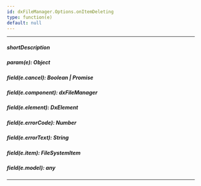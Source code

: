 ```yaml
---
id: dxFileManager.Options.onItemDeleting
type: function(e)
default: null
---
```

---
##### shortDescription
<!-- Description goes here -->

##### param(e): Object
<!-- Description goes here -->

##### field(e.cancel): Boolean | Promise<void>
<!-- Description goes here -->

##### field(e.component): dxFileManager
<!-- Description goes here -->

##### field(e.element): DxElement
<!-- Description goes here -->

##### field(e.errorCode): Number
<!-- Description goes here -->

##### field(e.errorText): String
<!-- Description goes here -->

##### field(e.item): FileSystemItem
<!-- Description goes here -->

##### field(e.model): any
<!-- Description goes here -->

---
<!-- Description goes here -->